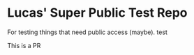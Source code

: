 # Lucas' Super Public Test Repo

For testing things that need public access (maybe).
test

This is a PR
